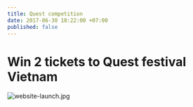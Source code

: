 ```yaml
---
title: Quest competition
date: 2017-06-30 18:22:00 +07:00
published: false
---
```


# Win 2 tickets to Quest festival Vietnam

![website-launch.jpg](/uploads/website-launch.jpg)

